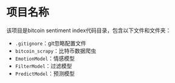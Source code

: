 # 项目名称

该项目是bitcoin sentiment index代码目录，包含以下文件和文件夹：

- `.gitignore`：git忽略配置文件
- `bitcoin_scrapy`：比特币数据爬虫
- `EmotionModel`：情感模型
- `FilterModel`：过滤模型
- `PredictModel`：预测模型

